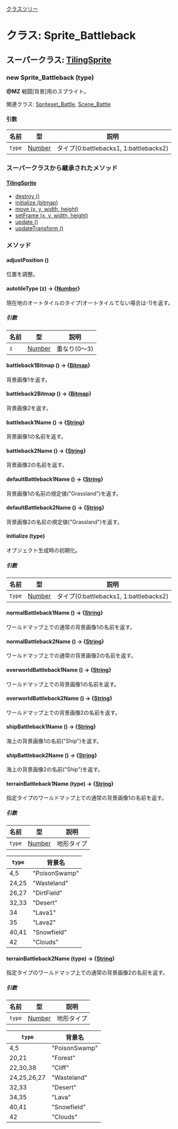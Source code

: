 [クラスツリー](index.md)

# クラス: Sprite_Battleback

## スーパークラス: [TilingSprite](TilingSprite.md)

### new Sprite_Battleback (type)
**@MZ** 戦闘[背景]用のスプライト。

関連クラス: [Spriteset_Battle](Spriteset_Battle.md), [Scene_Battle](Scene_Battle.md)

#### 引数

| 名前 | 型 | 説明 |
| --- | --- | --- |
| `type` | [Number](Number.md) | タイプ(0:battlebacks1, 1:battlebacks2) |


### スーパークラスから継承されたメソッド

#### [TilingSprite](TilingSprite.md)

* [destroy ()](TilingSprite.md#destroy-)
* [initialize (bitmap)](TilingSprite.md#initialize-bitmap)
* [move (x, y, width, height)](TilingSprite.md#move-x-y-width-height)
* [setFrame (x, y, width, height)](TilingSprite.md#setframe-x-y-width-height)
* [update ()](TilingSprite.md#update-)
* [updateTransform ()](TilingSprite.md#updatetransform-)


### メソッド

#### adjustPosition ()
位置を調整。


#### autotileType (z) → {[Number](Number.md)}
現在地のオートタイルのタイプ(オートタイルでない場合は-1)を返す。

##### 引数

| 名前 | 型 | 説明 |
| --- | --- | --- |
| `z` | [Number](Number.md) | 重なり(0〜3) |


#### battleback1Bitmap () → {[Bitmap](Bitmap.md)}
背景画像1を返す。


#### battleback2Bitmap () → {[Bitmap](Bitmap.md)}
背景画像2を返す。


#### battleback1Name () → {[String](String.md)}
背景画像1の名前を返す。


#### battleback2Name () → {[String](String.md)}
背景画像2の名前を返す。


#### defaultBattleback1Name () → {[String](String.md)}
背景画像1の名前の規定値("Grassland")を返す。


#### defaultBattleback2Name () → {[String](String.md)}
背景画像2の名前の規定値("Grassland")を返す。


#### initialize (type)
 オブジェクト生成時の初期化。

##### 引数

| 名前 | 型 | 説明 |
| --- | --- | --- |
| `type` | [Number](Number.md) | タイプ(0:battlebacks1, 1:battlebacks2) |


#### normalBattleback1Name () → {[String](String.md)}
ワールドマップ上での通常の背景画像1の名前を返す。


#### normalBattleback2Name () → {[String](String.md)}
ワールドマップ上での通常の背景画像2の名前を返す。


#### overworldBattleback1Name () → {[String](String.md)}
ワールドマップ上での背景画像1の名前を返す。


#### overworldBattleback2Name () → {[String](String.md)}
ワールドマップ上での背景画像2の名前を返す。


#### shipBattleback1Name () → {[String](String.md)}
海上の背景画像1の名前("Ship")を返す。


#### shipBattleback2Name () → {[String](String.md)}
海上の背景画像2の名前("Ship")を返す。


#### terrainBattleback1Name (type) → {[String](String.md)}
指定タイプのワールドマップ上での通常の背景画像1の名前を返す。

##### 引数

| 名前 | 型 | 説明 |
| --- | --- | --- |
| `type` | [Number](Number.md) | 地形タイプ |

| `type` | 背景名 |
| --- | --- |
| 4,5 | "PoisonSwamp" |
| 24,25 | "Wasteland" |
| 26,27 | "DirtField" |
| 32,33 | "Desert" |
| 34 | "Lava1" |
| 35 | "Lava2" |
| 40,41 | "Snowfield" |
| 42 | "Clouds" |


#### terrainBattleback2Name (type) → {[String](String.md)}
指定タイプのワールドマップ上での通常の背景画像2の名前を返す。

##### 引数

| 名前 | 型 | 説明 |
| --- | --- | --- |
| `type` | [Number](Number.md) | 地形タイプ |

| `type` | 背景名 |
| --- | --- |
| 4,5 | "PoisonSwamp" |
| 20,21 | "Forest" |
| 22,30,38 | "Cliff" |
| 24,25,26,27 | "Wasteland" |
| 32,33 | "Desert" |
| 34,35 | "Lava" |
| 40,41 | "Snowfield" |
| 42 | "Clouds" |

